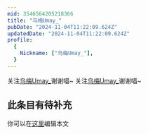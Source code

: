 ```yaml
---
mid: 3546564205218366
title: "乌梅Umay_"
pubDate: "2024-11-04T11:22:09.624Z"
updatedDate: "2024-11-04T11:22:09.624Z"
profile:
  {
    Nickname: ["乌梅Umay_"],
  }
---
```


关注[乌梅Umay_](https://space.bilibili.com/3546564205218366)谢谢喵~ 关注[乌梅Umay_](https://space.bilibili.com/3546564205218366)谢谢喵~

## 此条目有待补充
你可以在[这里](https://github.com/Yuhanawa/VTuber.ICU/edit/master/src/content/v/乌梅Umay_/index.md)编辑本文
